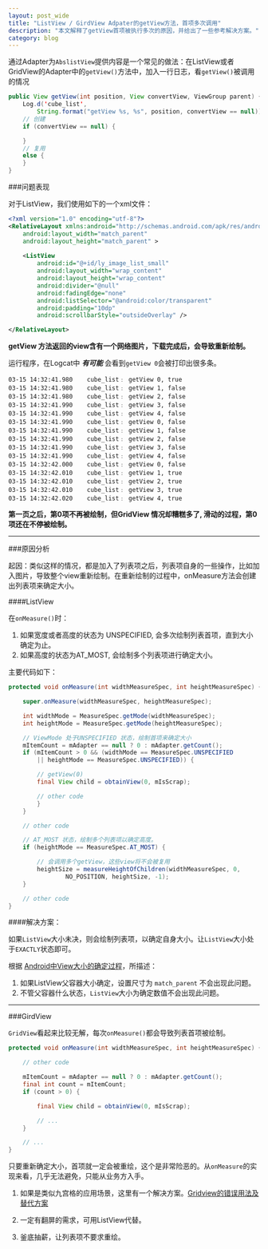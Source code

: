 ```yaml
---
layout: post_wide
title: "ListView / GirdView Adpater的getView方法，首项多次调用"
description: "本文解释了getView首项被执行多次的原因，并给出了一些参考解决方案。"
category: blog
---
```


通过Adapter为`AbslistView`提供内容是一个常见的做法：在ListView或者GridView的Adapter中的`getView()`方法中，加入一行日志，看`getView()`被调用的情况

```java
public View getView(int position, View convertView, ViewGroup parent) {
    Log.d('cube_list', 
        String.format("getView %s, %s", position, convertView == null));
    // 创建
    if (convertView == null) {

    } 
    // 复用
    else {
    }
}
```

###问题表现

对于ListView，我们使用如下的一个xml文件：

```xml
<?xml version="1.0" encoding="utf-8"?>
<RelativeLayout xmlns:android="http://schemas.android.com/apk/res/android"
    android:layout_width="match_parent"
    android:layout_height="match_parent" >
    
    <ListView
        android:id="@+id/ly_image_list_small"
        android:layout_width="wrap_content"
        android:layout_height="wrap_content"
        android:divider="@null"
        android:fadingEdge="none"
        android:listSelector="@android:color/transparent"
        android:padding="10dp"
        android:scrollbarStyle="outsideOverlay" />

</RelativeLayout>
```

**getView 方法返回的view含有一个网络图片，下载完成后，会导致重新绘制。**

运行程序，在Logcat中 ***有可能*** 会看到`getView 0`会被打印出很多条。

```
03-15 14:32:41.980    cube_list﹕ getView 0, true
03-15 14:32:41.980    cube_list﹕ getView 1, false
03-15 14:32:41.980    cube_list﹕ getView 2, false
03-15 14:32:41.990    cube_list﹕ getView 3, false
03-15 14:32:41.990    cube_list﹕ getView 4, false
03-15 14:32:41.990    cube_list﹕ getView 0, false
03-15 14:32:41.990    cube_list﹕ getView 1, false
03-15 14:32:41.990    cube_list﹕ getView 2, false
03-15 14:32:41.990    cube_list﹕ getView 3, false
03-15 14:32:41.990    cube_list﹕ getView 4, false
03-15 14:32:42.000    cube_list﹕ getView 0, false
03-15 14:32:42.010    cube_list﹕ getView 1, true
03-15 14:32:42.010    cube_list﹕ getView 2, true
03-15 14:32:42.010    cube_list﹕ getView 3, true
03-15 14:32:42.020    cube_list﹕ getView 4, true
```

**第一页之后，第0项不再被绘制，但GridView 情况却糟糕多了, 滑动的过程，第0项还在不停被绘制。**

---

###原因分析

起因：类似这样的情况，都是加入了列表项之后，列表项自身的一些操作，比如加入图片，导致整个view重新绘制。在重新绘制的过程中，onMeasure方法会创建出列表项来确定大小。

####ListView

在`onMeasure()`时：

1.  如果宽度或者高度的状态为 UNSPECIFIED, 会多次绘制列表首项，直到大小确定为止。
2.  如果高度的状态为AT_MOST, 会绘制多个列表项进行确定大小。

主要代码如下：

```java
protected void onMeasure(int widthMeasureSpec, int heightMeasureSpec) {

    super.onMeasure(widthMeasureSpec, heightMeasureSpec);

    int widthMode = MeasureSpec.getMode(widthMeasureSpec);
    int heightMode = MeasureSpec.getMode(heightMeasureSpec);

    // ViewMode 处于UNSPECIFIED 状态，绘制首项来确定大小
    mItemCount = mAdapter == null ? 0 : mAdapter.getCount();
    if (mItemCount > 0 && (widthMode == MeasureSpec.UNSPECIFIED 
        || heightMode == MeasureSpec.UNSPECIFIED)) {

        // getView(0)
        final View child = obtainView(0, mIsScrap);

        // other code
        }
    }

    // other code

    // AT_MOST 状态，绘制多个列表项以确定高度。
    if (heightMode == MeasureSpec.AT_MOST) {

        // 会调用多个getView，这些view将不会被复用
        heightSize = measureHeightOfChildren(widthMeasureSpec, 0, 
                NO_POSITION, heightSize, -1);
    }

    // other code
}
```

####解决方案：

如果`ListView`大小未决，则会绘制列表项，以确定自身大小。让`ListView`大小处于`EXACTLY`状态即可。

根据 [Android中View大小的确定过程](http://www.liaohuqiu.net/cn/posts/how-does-android-caculate-the-size-of-child-view/)，所描述：

1.  如果ListView父容器大小确定，设置尺寸为 `match_parent` 不会出现此问题。
2.  不管父容器什么状态，`ListView`大小为确定数值不会出现此问题。

---

###GirdView

`GridView`看起来比较无解，每次`onMeasure()`都会导致列表首项被绘制。

```java
protected void onMeasure(int widthMeasureSpec, int heightMeasureSpec) {

    // other code

    mItemCount = mAdapter == null ? 0 : mAdapter.getCount();
    final int count = mItemCount;
    if (count > 0) {

        final View child = obtainView(0, mIsScrap);

        // ...
    }

    // ...
}
```

只要重新确定大小，首项就一定会被重绘，这个是非常险恶的。从`onMeasure`的实现来看，几乎无法避免，只能从业务方入手。

1.  如果是类似九宫格的应用场景，这里有一个解决方案。[Gridview的错误用法及替代方案](http://www.liaohuqiu.net/cn/posts/grid-view-do-not/)

2.  一定有翻屏的需求，可用ListView代替。

3.  釜底抽薪，让列表项不要求重绘。

